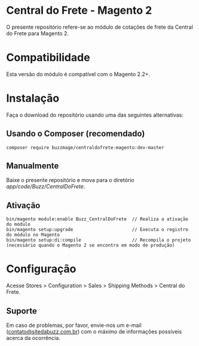 # Central do Frete - Magento 2

O presente repositório refere-se ao módulo de cotações de frete da Central do Frete para Magento 2.

# Compatibilidade

Esta versão do módulo é compatível com o Magento 2.2+.

# Instalação
Faça o download do repositório usando uma das seguintes alternativas:

## Usando o Composer (recomendado)
```composer require buzzmage/centraldofrete-magento:dev-master```

## Manualmente
Baixe o presente repositório e mova para o diretório *app/code/Buzz/CentralDoFrete*.

## Ativação
```
bin/magento module:enable Buzz_CentralDoFrete  // Realiza a ativação do módulo
bin/magento setup:upgrade                      // Executa o registro do módulo no Magento
bin/magento setup:di:compile                   // Recompila o projeto (necessário quando o Magento 2 se encontra em modo de produção)
```
# Configuração

Acesse Stores > Configuration > Sales > Shipping Methods > Central do Frete.

## Suporte
Em caso de problemas, por favor, envie-nos um e-mail (contato@sitedabuzz.com.br) com o máximo de informações possíveis acerca da ocorrência.

